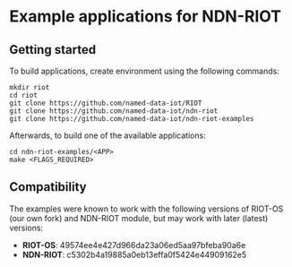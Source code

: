 Example applications for NDN-RIOT
=================================

## Getting started

To build applications, create environment using the following commands:

    mkdir riot
    cd riot
    git clone https://github.com/named-data-iot/RIOT
    git clone https://github.com/named-data-iot/ndn-riot
    git clone https://github.com/named-data-iot/ndn-riot-examples

Afterwards, to build one of the available applications:

    cd ndn-riot-examples/<APP>
    make <FLAGS_REQUIRED>

## Compatibility

The examples were known to work with the following versions of RIOT-OS (our own fork) and NDN-RIOT module,
but may work with later (latest) versions:

- **RIOT-OS**: 49574ee4e427d966da23a06ed5aa97bfeba90a6e
- **NDN-RIOT**: c5302b4a19885a0eb13effa0f5424e44909162e5
